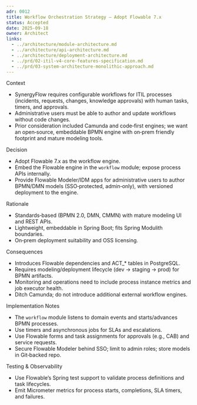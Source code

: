 ```yaml
---
adr: 0012
title: Workflow Orchestration Strategy — Adopt Flowable 7.x
status: Accepted
date: 2025-09-18
owner: Architect
links:
  - ../architecture/module-architecture.md
  - ../architecture/api-architecture.md
  - ../architecture/deployment-architecture.md
  - ../prd/02-itil-v4-core-features-specification.md
  - ../prd/03-system-architecture-monolithic-approach.md
---
```


Context

- SynergyFlow requires configurable workflows for ITIL processes (incidents, requests,
  changes, knowledge approvals) with human tasks, timers, and approvals.
- Administrative users must be able to author and update workflows without code changes.
- Prior consideration included Camunda and code‑first engines; we want an open‑source,
  embeddable BPMN engine with on‑prem friendly footprint and mature modeling tools.

Decision

- Adopt Flowable 7.x as the workflow engine.
- Embed the Flowable engine in the `workflow` module; expose process APIs internally.
- Provide Flowable Modeler/IDM apps for administrative users to author BPMN/DMN models
  (SSO‑protected, admin‑only), with versioned deployment to the engine.

Rationale

- Standards‑based (BPMN 2.0, DMN, CMMN) with mature modeling UI and REST APIs.
- Lightweight, embeddable in Spring Boot; fits Spring Modulith boundaries.
- On‑prem deployment suitability and OSS licensing.

Consequences

- Introduces Flowable dependencies and ACT_* tables in PostgreSQL.
- Requires modeling/deployment lifecycle (dev → staging → prod) for BPMN artifacts.
- Monitoring and operations need to include process instance metrics and job executor health.
- Ditch Camunda; do not introduce additional external workflow engines.

Implementation Notes

- The `workflow` module listens to domain events and starts/advances BPMN processes.
- Use timers and asynchronous jobs for SLAs and escalations.
- Use Flowable forms and task assignments for approvals (e.g., CAB) and service requests.
- Secure Flowable Modeler behind SSO; limit to admin roles; store models in Git‑backed repo.

Testing & Observability

- Use Flowable’s Spring test support to validate process definitions and task lifecycles.
- Emit Micrometer metrics for process starts, completions, SLA timers, and failures.
